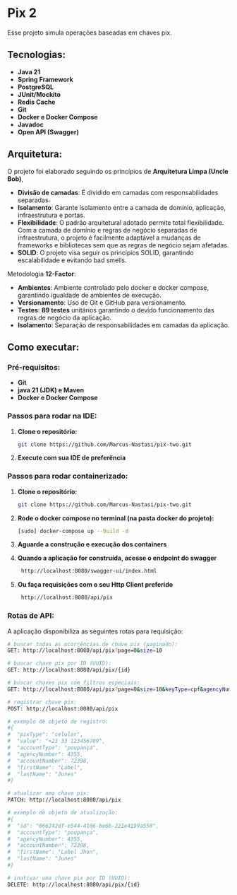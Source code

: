 # Pix 2

Esse projeto simula operações baseadas em chaves pix.

## Tecnologias:

- **Java 21**
- **Spring Framework**
- **PostgreSQL**
- **JUnit/Mockito**
- **Redis Cache**
- **Git**
- **Docker e Docker Compose**
- **Javadoc**
- **Open API (Swagger)**

## Arquitetura:
O projeto foi elaborado seguindo os princípios de **Arquitetura Limpa (Uncle Bob)**,
- **Divisão de camadas**: É dividido em camadas com responsabilidades separadas.
- **Isolamento**: Garante isolamento entre a camada de domínio, aplicação, infraestrutura e portas.
- **Flexibilidade**: O padrão arquitetural adotado permite total flexibilidade. Com a camada de domínio e 
   regras de negócio separadas de infraestrutura, o projeto é facilmente adaptável a mudanças de frameworks 
   e bibliotecas sem que as regras de negócio sejam afetadas.
- **SOLID**: O projeto visa seguir os princípios SOLID, garantindo escalabilidade e evitando bad smells.

Metodologia **12-Factor**:
- **Ambientes**: Ambiente controlado pelo docker e docker compose, garantindo igualdade de ambientes de execução.
- **Versionamento**: Uso de Git e GitHub para versionamento. 
- **Testes**: **89 testes** unitários garantindo o devido funcionamento das regras de negócio da aplicação.
- **Isolamento**: Separação de responsabilidades em camadas da aplicação.

## Como executar:
### Pré-requisitos:
- **Git**
- **java 21 (JDK) e Maven**
- **Docker e Docker Compose**

### Passos para rodar na IDE:
1. **Clone o repositório:**
   ```bash
   git clone https://github.com/Marcus-Nastasi/pix-two.git

2. **Execute com sua IDE de preferência**

### Passos para rodar containerizado:
1. **Clone o repositório:**
   ```bash
   git clone https://github.com/Marcus-Nastasi/pix-two.git
   
2. **Rode o docker compose no terminal (na pasta docker do projeto):**
    ```bash
   [sudo] docker-compose up --build -d
   
3. **Aguarde a construção e execução dos containers**

4. **Quando a aplicação for construída, acesse o endpoint do swagger**
   ```bash
    http://localhost:8080/swagger-ui/index.html

5. **Ou faça requisições com o seu Http Client preferido**
   ```bash
    http://localhost:8080/api/pix

### Rotas de API:
A aplicação disponibiliza as seguintes rotas para requisição:

```bash
# buscar todas as ocorrências de chave pix (paginado):
GET: http://localhost:8080/api/pix?page=0&size=10

# buscar chave pix por ID (UUID):
GET: http://localhost:8080/api/pix/{id}

# buscar chaves pix com filtros especiais:
GET: http://localhost:8080/api/pix?page=0&size=10&keyType=cpf&agencyNumber=1234&accountNumber=12345678&name=mark&creationDate=2025-06-15T12:49:55.737393&inactivationDate=2025-06-15T16:17:51.528222

# registrar chave pix:
POST: http://localhost:8080/api/pix

# exemplo de objeto de registro:
#{
#  "pixType": "celular",
#  "value": "+21 33 123456789",
#  "accountType": "poupança",
#  "agencyNumber": 4355,
#  "accountNumber": 72398,
#  "firstName": "Label",
#  "lastName": "Junes"
#}

# atualizar uma chave pix:
PATCH: http://localhost:8080/api/pix

# exemplo de objeto de atualização:
#{
#  "id": "066242df-e544-4106-be6b-221e4199a550",
#  "accountType": "poupança",
#  "agencyNumber": 4355,
#  "accountNumber": 72398,
#  "firstName": "Label Jhon",
#  "lastName": "Junes"
#}

# inativar uma chave pix por ID (UUID):
DELETE: http://localhost:8080/api/pix/{id}
